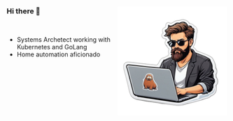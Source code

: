 ### Hi there 👋 <img src="sticker.png" width="250" align="right">
<br>

* Systems Archetect working with Kubernetes and GoLang
* Home automation aficionado

